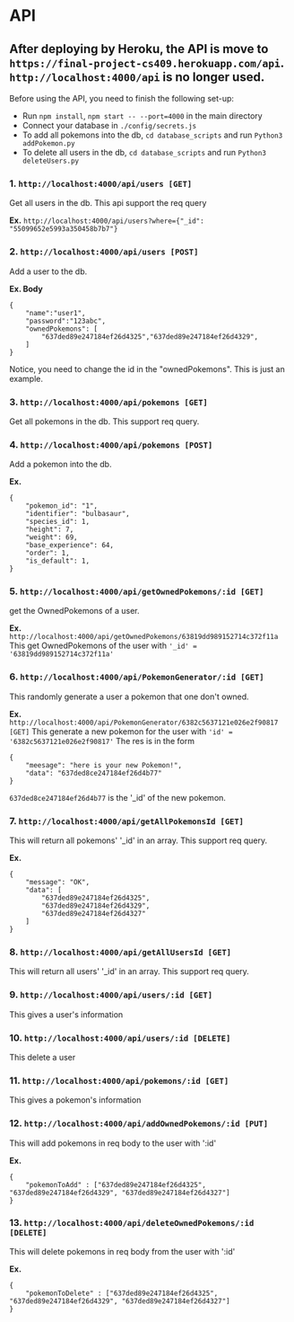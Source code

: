 # API

## After deploying by Heroku, the API is move to ```https://final-project-cs409.herokuapp.com/api```. ```http://localhost:4000/api``` is no longer used.



Before using the API, you need to finish the following set-up:
- Run ```npm install```, ```npm start -- --port=4000``` in the main directory
- Connect your database in ```./config/secrets.js```
- To add all pokemons into the db, ```cd database_scripts``` and run ```Python3 addPokemon.py```
- To delete all users in the db, ```cd database_scripts``` and run ```Python3 deleteUsers.py```

### 1. ```http://localhost:4000/api/users [GET]``` 
Get all users in the db. This api support the req query

**Ex.** 
```http://localhost:4000/api/users?where={"_id": "55099652e5993a350458b7b7"}```

### 2. ```http://localhost:4000/api/users [POST]``` 
Add a user to the db. 

**Ex. Body**
```
{
    "name":"user1",
    "password":"123abc",
    "ownedPokemons": [
        "637ded89e247184ef26d4325","637ded89e247184ef26d4329",
    ]
}
```
Notice, you need to change the id in the "ownedPokemons". This is just an example. 
### 3. ```http://localhost:4000/api/pokemons [GET]```
Get all pokemons in the db. This support req query.

### 4. ```http://localhost:4000/api/pokemons [POST]```
Add a pokemon into the db.

**Ex.**
```
{
    "pokemon_id": "1",
    "identifier": "bulbasaur",
    "species_id": 1,
    "height": 7,
    "weight": 69,
    "base_experience": 64,
    "order": 1,
    "is_default": 1,
}
```

### 5. ```http://localhost:4000/api/getOwnedPokemons/:id [GET]```
get the OwnedPokemons of a user.

**Ex.**
```http://localhost:4000/api/getOwnedPokemons/63819dd989152714c372f11a```
This get OwnedPokemons of the user with ```'_id' = '63819dd989152714c372f11a'```

### 6. ```http://localhost:4000/api/PokemonGenerator/:id [GET]```
This randomly generate a user a pokemon that one don't owned.

**Ex.**
```http://localhost:4000/api/PokemonGenerator/6382c5637121e026e2f90817 [GET]```
This generate a new pokemon for the user with ```'id' = '6382c5637121e026e2f90817'```
The res is in the form
```
{
    "meesage": "here is your new Pokemon!",
    "data": "637ded8ce247184ef26d4b77"
}
``` 
```637ded8ce247184ef26d4b77``` is the '_id' of the new pokemon.

### 7. ```http://localhost:4000/api/getAllPokemonsId [GET]```
This will return all pokemons' '_id' in an array. This support req query.

**Ex.**
```
{
    "message": "OK",
    "data": [
        "637ded89e247184ef26d4325",
        "637ded89e247184ef26d4329",
        "637ded89e247184ef26d4327"
    ]
}
```

### 8. ```http://localhost:4000/api/getAllUsersId [GET]```
This will return all users' '_id' in an array. This support req query.

### 9. ```http://localhost:4000/api/users/:id [GET]``` 
This gives a user's information 

### 10. ```http://localhost:4000/api/users/:id [DELETE]``` 
This delete a user

### 11. ```http://localhost:4000/api/pokemons/:id [GET]``` 
This gives a pokemon's information 

### 12. ```http://localhost:4000/api/addOwnedPokemons/:id [PUT]```
This will add pokemons in req body to the user with ':id'

**Ex.**
```
{
    "pokemonToAdd" : ["637ded89e247184ef26d4325", "637ded89e247184ef26d4329", "637ded89e247184ef26d4327"]
}
```

### 13. ```http://localhost:4000/api/deleteOwnedPokemons/:id [DELETE]```
This will delete pokemons in req body from the user with ':id'

**Ex.**
```
{
    "pokemonToDelete" : ["637ded89e247184ef26d4325", "637ded89e247184ef26d4329", "637ded89e247184ef26d4327"]
}
```
